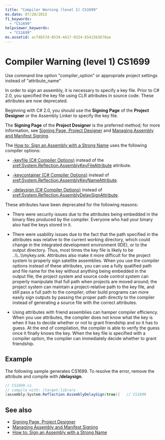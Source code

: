 ```yaml
---
title: "Compiler Warning (level 1) CS1699"
ms.date: 07/20/2015
f1_keywords: 
  - "CS1699"
helpviewer_keywords: 
  - "CS1699"
ms.assetid: acf4b57d-8534-4417-9324-65415b5676ae
---
```

# Compiler Warning (level 1) CS1699
Use command line option "compiler_option" or appropriate project settings instead of "attribute_name"  
  
 In order to sign an assembly, it is necessary to specify a key file. Prior to C# 2.0, you specified the key file using CLR attributes in source code. These attributes are now deprecated.  
  
 Beginning with C# 2.0, you should use the **Signing Page** of the **Project Designer** or the Assembly Linker to specify the key file.  
  
 The **Signing Page** of the **Project Designer** is the preferred method; for more information, see [Signing Page, Project Designer](/visualstudio/ide/reference/signing-page-project-designer) and [Managing Assembly and Manifest Signing](/visualstudio/ide/managing-assembly-and-manifest-signing).  
  
 The [How to: Sign an Assembly with a Strong Name](../../../standard/assembly/sign-strong-name.md) uses the following compiler options:  
  
- [-keyfile (C# Compiler Options)](../compiler-options/keyfile-compiler-option.md) instead of the <xref:System.Reflection.AssemblyKeyFileAttribute> attribute.  
  
- [-keycontainer (C# Compiler Options)](../compiler-options/keycontainer-compiler-option.md) instead of <xref:System.Reflection.AssemblyKeyNameAttribute>.  
  
- [-delaysign (C# Compiler Options)](../compiler-options/delaysign-compiler-option.md) instead of <xref:System.Reflection.AssemblyDelaySignAttribute>.  
  
 These attributes have been deprecated for the following reasons:  
  
- There were security issues due to the attributes being embedded in the binary files produced by the compiler. Everyone who had your binary also had the keys stored in it.  
  
- There were usability issues due to the fact that the path specified in the attributes was relative to the current working directory, which could change in the integrated development environment (IDE), or to the output directory. Thus, most times the key file is likely to be ..\\\\..\\\mykey.snk. Attributes also make it more difficult for the project system to properly sign satellite assemblies. When you use the compiler options instead of these attributes, you can use a fully qualified path and file name for the key without anything being embedded in the output file; the project system and source code control system can properly manipulate that full path when projects are moved around; the project system can maintain a project-relative path to the key file, and still pass a full path to the compiler; other build programs can more easily sign outputs by passing the proper path directly to the compiler instead of generating a source file with the correct attributes.  
  
- Using attributes with friend assemblies can hamper compiler efficiency. When you use attributes, the compiler does not know what the key is when it has to decide whether or not to grant friendship and so it has to guess. At the end of compilation, the compiler is able to verify the guess once it finally knows the key. When the key file is specified with a compiler option, the compiler can immediately decide whether to grant friendship.  
  
## Example  
 The following sample generates CS1699. To resolve the error, remove the attribute and compile with **/delaysign**.  
  
```csharp  
// CS1699.cs  
// compile with: /target:library  
[assembly:System.Reflection.AssemblyDelaySign(true)]   // CS1699  
```  
  
## See also

- [Signing Page, Project Designer](/visualstudio/ide/reference/signing-page-project-designer)
- [Managing Assembly and Manifest Signing](/visualstudio/ide/managing-assembly-and-manifest-signing)
- [How to: Sign an Assembly with a Strong Name](../../../standard/assembly/sign-strong-name.md)
